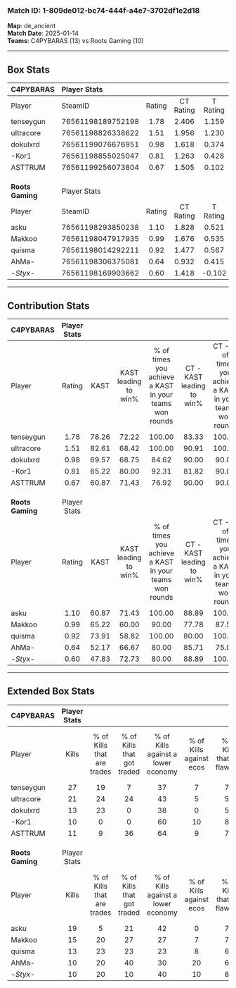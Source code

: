 ### Match ID: 1-809de012-bc74-444f-a4e7-3702df1e2d18  
**Map**: de_ancient  
**Match Date**: 2025-01-14  
**Teams**: C4PYBARAS (13) vs Roots Gaming (10)  

---  

## Box Stats  

| **C4PYBARAS**    | Player Stats      |        |           |          |       |       |       |         |        |      |     |
| :- | :- | :-: | :-: | :-: | :-: | :-: | :-: | :-: | :-: | :-: | :-: |
| Player           | SteamID           | Rating | CT Rating | T Rating | KAST  |  ADR  | Kills | Assists | Deaths | K/D  | HS% |
| tenseygun        | 76561198189752198 |  1.78  |   2.406   |  1.159   | 78.26 | 104.7 |  27   |    2    |   9    | 3.00 | 44  |
| uItracore        | 76561198826338622 |  1.51  |   1.956   |  1.230   | 82.61 | 104.8 |  21   |   10    |   14   | 1.50 | 66  |
| dokulxrd         | 76561199076676951 |  0.98  |   1.618   |  0.374   | 69.57 | 65.2  |  13   |    8    |   14   | 0.93 | 30  |
| -Kor1            | 76561198855025047 |  0.81  |   1.263   |  0.428   | 65.22 | 51.7  |  10   |    3    |   12   | 0.83 | 40  |
| ASTTRUM          | 76561199256073804 |  0.67  |   1.505   |  0.102   | 60.87 | 44.8  |  11   |    5    |   18   | 0.61 | 72  |
|                  |                   |        |           |          |       |       |       |         |        |      |     |
|                  |                   |        |           |          |       |       |       |         |        |      |     |
|                  |                   |        |           |          |       |       |       |         |        |      |     |
| **Roots Gaming** | Player Stats      |        |           |          |       |       |       |         |        |      |     |
| Player           | SteamID           | Rating | CT Rating | T Rating | KAST  |  ADR  | Kills | Assists | Deaths | K/D  | HS% |
| asku             | 76561198293850238 |  1.10  |   1.828   |  0.521   | 60.87 | 78.4  |  19   |    0    |   16   | 1.19 | 36  |
| Makkoo           | 76561198047917935 |  0.99  |   1.676   |  0.535   | 65.22 | 80.5  |  15   |    5    |   17   | 0.88 | 66  |
| quisma           | 76561198014292211 |  0.92  |   1.477   |  0.567   | 73.91 | 63.2  |  13   |    5    |   17   | 0.76 | 53  |
| AhMa-            | 76561198306375081 |  0.64  |   0.932   |  0.415   | 52.17 | 53.0  |  10   |    5    |   16   | 0.63 | 50  |
| -_Styx_-         | 76561198169903662 |  0.60  |   1.418   |  -0.102  | 47.83 | 56.4  |  10   |    0    |   16   | 0.63 | 20  |
---  

## Contribution Stats  

| **C4PYBARAS**    | Player Stats |       |                      |                                                        |                           |                                                             |                          |                                                            |
| :- | :-: | :-: | :-: | :-: | :-: | :-: | :-: | :-: |
| Player           |    Rating    | KAST  | KAST leading to win% | % of times you achieve a KAST in your teams won rounds | CT - KAST leading to win% | CT - % of times you achieve a KAST in your teams won rounds | T - KAST leading to win% | T - % of times you achieve a KAST in your teams won rounds |
| tenseygun        |     1.78     | 78.26 |        72.22         |                         100.00                         |           83.33           |                           100.00                            |          50.00           |                           100.00                           |
| uItracore        |     1.51     | 82.61 |        68.42         |                         100.00                         |           90.91           |                           100.00                            |          37.50           |                           100.00                           |
| dokulxrd         |     0.98     | 69.57 |        68.75         |                         84.62                          |           90.00           |                            90.00                            |          33.33           |                           66.67                            |
| -Kor1            |     0.81     | 65.22 |        80.00         |                         92.31                          |           81.82           |                            90.00                            |          75.00           |                           100.00                           |
| ASTTRUM          |     0.67     | 60.87 |        71.43         |                         76.92                          |           90.00           |                            90.00                            |          25.00           |                           33.33                            |
|                  |              |       |                      |                                                        |                           |                                                             |                          |                                                            |
|                  |              |       |                      |                                                        |                           |                                                             |                          |                                                            |
|                  |              |       |                      |                                                        |                           |                                                             |                          |                                                            |
| **Roots Gaming** | Player Stats |       |                      |                                                        |                           |                                                             |                          |                                                            |
| Player           |    Rating    | KAST  | KAST leading to win% | % of times you achieve a KAST in your teams won rounds | CT - KAST leading to win% | CT - % of times you achieve a KAST in your teams won rounds | T - KAST leading to win% | T - % of times you achieve a KAST in your teams won rounds |
| asku             |     1.10     | 60.87 |        71.43         |                         100.00                         |           88.89           |                           100.00                            |          40.00           |                           100.00                           |
| Makkoo           |     0.99     | 65.22 |        60.00         |                         90.00                          |           77.78           |                            87.50                            |          33.33           |                           100.00                           |
| quisma           |     0.92     | 73.91 |        58.82         |                         100.00                         |           80.00           |                           100.00                            |          28.57           |                           100.00                           |
| AhMa-            |     0.64     | 52.17 |        66.67         |                         80.00                          |           85.71           |                            75.00                            |          40.00           |                           100.00                           |
| -_Styx_-         |     0.60     | 47.83 |        72.73         |                         80.00                          |           88.89           |                           100.00                            |           0.00           |                            0.00                            |
---  

## Extended Box Stats  

| **C4PYBARAS**    | Player Stats |                            |                            |                                    |                         |                              |                                 |        |                             |                                     |                          |                               |                            |
| :- | :-: | :-: | :-: | :-: | :-: | :-: | :-: | :-: | :-: | :-: | :-: | :-: | :-: |
| Player           |    Kills     | % of Kills that are trades | % of Kills that got traded | % of Kills against a lower economy | % of Kills against ecos | % of Kills that are flawless | % of Kills that are close duels | Deaths | % of Deaths that get traded | % of Deaths against a lower economy | % of Deaths against ecos | % of Deaths that are flawless | % of Deaths that are close |
| tenseygun        |      27      |             19             |             7              |                 37                 |            7            |              78              |                4                |   9    |             11              |                 22                  |            0             |              89               |             0              |
| uItracore        |      21      |             24             |             24             |                 43                 |            5            |              52              |               10                |   14   |             29              |                 36                  |            7             |              71               |             7              |
| dokulxrd         |      13      |             23             |             0              |                 38                 |            0            |              54              |                0                |   14   |             14              |                 29                  |            0             |              64               |             0              |
| -Kor1            |      10      |             0              |             0              |                 60                 |           10            |              80              |                0                |   12   |             17              |                 33                  |            0             |              75               |             8              |
| ASTTRUM          |      11      |             9              |             36             |                 64                 |            9            |              73              |                0                |   18   |             39              |                 28                  |            0             |              67               |             6              |
|                  |              |                            |                            |                                    |                         |                              |                                 |        |                             |                                     |                          |                               |                            |
|                  |              |                            |                            |                                    |                         |                              |                                 |        |                             |                                     |                          |                               |                            |
|                  |              |                            |                            |                                    |                         |                              |                                 |        |                             |                                     |                          |                               |                            |
| **Roots Gaming** | Player Stats |                            |                            |                                    |                         |                              |                                 |        |                             |                                     |                          |                               |                            |
| Player           |    Kills     | % of Kills that are trades | % of Kills that got traded | % of Kills against a lower economy | % of Kills against ecos | % of Kills that are flawless | % of Kills that are close duels | Deaths | % of Deaths that get traded | % of Deaths against a lower economy | % of Deaths against ecos | % of Deaths that are flawless | % of Deaths that are close |
| asku             |      19      |             5              |             21             |                 42                 |            0            |              79              |                0                |   16   |             13              |                 19                  |            0             |              81               |             6              |
| Makkoo           |      15      |             20             |             27             |                 27                 |            7            |              73              |                0                |   17   |             24              |                 12                  |            0             |              65               |             0              |
| quisma           |      13      |             23             |             23             |                 23                 |            8            |              62              |                8                |   17   |             18              |                 12                  |            0             |              59               |             6              |
| AhMa-            |      10      |             20             |             40             |                 30                 |           20            |              60              |               10                |   16   |              6              |                 13                  |            0             |              69               |             0              |
| -_Styx_-         |      10      |             20             |             10             |                 40                 |           10            |              80              |               10                |   16   |              6              |                  6                  |            0             |              63               |             6              |
